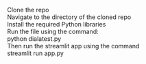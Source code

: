 Clone the repo<br>
Navigate to the directory of the cloned repo<br>
Install the required Python libraries<br>
Run the file using the command: <br>
python dialatest.py <br>
Then run the streamlit app using the command<br>
streamlit run app.py
